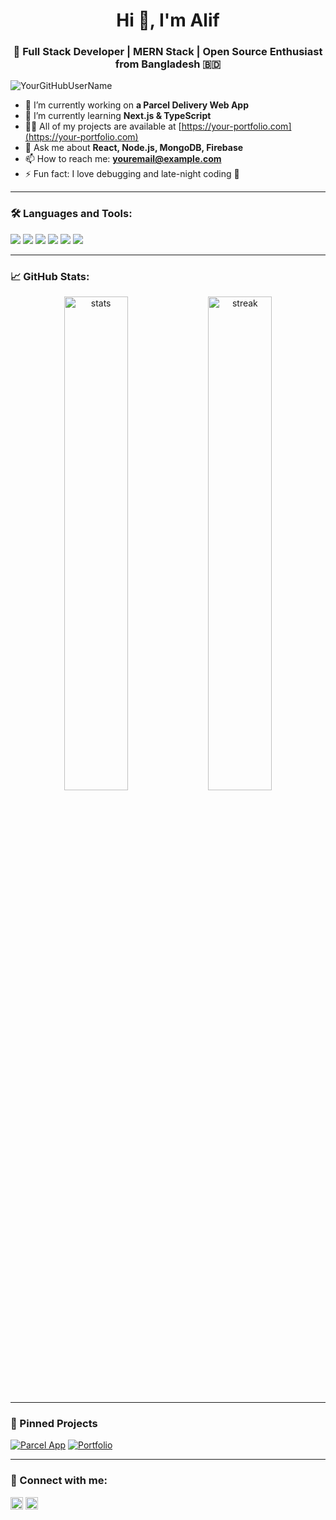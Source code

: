 <h1 align="center">Hi 👋, I'm Alif</h1>
<h3 align="center">🚀 Full Stack Developer | MERN Stack | Open Source Enthusiast from Bangladesh 🇧🇩</h3>

<p align="left"> <img src="https://komarev.com/ghpvc/?username=YourGitHubUserName&label=Profile%20views&color=0e75b6&style=flat" alt="YourGitHubUserName" /> </p>

- 🔭 I’m currently working on **a Parcel Delivery Web App**  
- 🌱 I’m currently learning **Next.js & TypeScript**  
- 👨‍💻 All of my projects are available at [https://your-portfolio.com](https://your-portfolio.com)  
- 💬 Ask me about **React, Node.js, MongoDB, Firebase**  
- 📫 How to reach me: **youremail@example.com**  
- ⚡ Fun fact: I love debugging and late-night coding 🎯  

---

### 🛠️ Languages and Tools:
<p align="left">
  <img src="https://img.shields.io/badge/Frontend-React-blue" /> 
  <img src="https://img.shields.io/badge/Backend-Node.js-green" />
  <img src="https://img.shields.io/badge/Database-MongoDB-brightgreen" />
  <img src="https://img.shields.io/badge/UI-TailwindCSS-38b2ac" />
  <img src="https://img.shields.io/badge/Auth-Firebase-yellow" />
  <img src="https://img.shields.io/badge/Payment-Stripe-blueviolet" />
</p>

---

### 📈 GitHub Stats:
<p align="center">
  <img src="https://github-readme-stats.vercel.app/api?username=YourGitHubUserName&show_icons=true&theme=radical" alt="stats" width="45%" />
  <img src="https://github-readme-streak-stats.herokuapp.com?user=YourGitHubUserName&theme=radical&date_format=M%20j%5B%2C%20Y%5D" alt="streak" width="45%" />
</p>

---

### 📌 Pinned Projects
[![Parcel App](https://github-readme-stats.vercel.app/api/pin/?username=YourGitHubUserName&repo=parcel-delivery-app)](https://github.com/YourGitHubUserName/parcel-delivery-app)
[![Portfolio](https://github-readme-stats.vercel.app/api/pin/?username=YourGitHubUserName&repo=portfolio)](https://github.com/YourGitHubUserName/portfolio)

---

### 🔗 Connect with me:
<p align="left">
<a href="https://linkedin.com/in/yourusername" target="blank"><img align="center" src="https://cdn.jsdelivr.net/npm/simple-icons@3.1.0/icons/linkedin.svg" alt="yourusername" height="20" width="20" /></a>
<a href="mailto:youremail@example.com" target="blank"><img align="center" src="https://cdn.jsdelivr.net/npm/simple-icons@3.1.0/icons/gmail.svg" alt="email" height="20" width="20" /></a>
</p>
